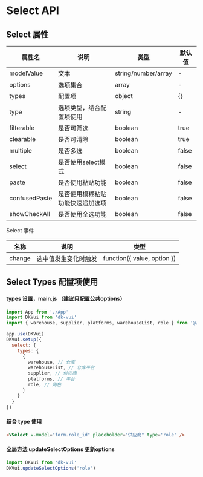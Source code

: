 # Select API

## Select 属性

| 属性名        | 说明                   | 类型                 | 默认值 |
| ------------- | ---------------------- | -------------------- | ------ |
| modelValue         | 文本                   | string/number/array        | -      |
| options         | 选项集合                   | array        | -      |
| types | 配置项               | object    | {}   |
| type          | 选项类型，结合配置项使用               | string  | -      |
| filterable          | 是否可筛选           | boolean        | true      |
| clearable          | 是否可清除           | boolean        | true      |
| multiple          | 是否多选           | boolean        | false      |
| select          | 是否使用select模式           | boolean        | false      |
| paste         | 是否使用粘贴功能   | boolean  | false    |
| confusedPaste         | 是否使用模糊粘贴功能快速追加选项   | boolean  | false    |
| showCheckAll         | 是否使用全选功能   | boolean  | false    |

Select 事件

| 名称 | 说明                                  | 类型    |
| ------ | ------------------------------------- | ------- |
| change   | 选中值发生变化时触发                  | function({ value, option }) |

## Select Types 配置项使用

#### types 设置，main.js （建议只配置公共options）

```js
import App from './App'
import DKVui from 'dk-vui'
import { warehouse, supplier, platforms, warehouseList, role } from '@/api/public'

app.use(DKVui)
DKVui.setup({
  select: {
    types: {
      {
        warehouse, // 仓库
        warehouseList, // 仓库平台
        supplier, // 供应商
        platforms, // 平台
        role, // 角色
      }
    }
  }
})
```

#### 结合 type 使用

```html
<VSelect v-model="form.role_id" placeholder="供应商" type='role' />
```

#### 全局方法 updateSelectOptions 更新options

```js
import DKVui from 'dk-vui'
DKVui.updateSelectOptions('role')
```

